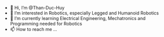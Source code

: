 - 👋 Hi, I’m @Than-Duc-Huy
- 👀 I’m interested in Robotics, especially Legged and Humanoid Robotics
- 🌱 I’m currently learning Electrical Engineering, Mechatronics and Programming needed for Robotics
- 📫 How to reach me ...

<!---
Than-Duc-Huy/Than-Duc-Huy is a ✨ special ✨ repository because its `README.md` (this file) appears on your GitHub profile.
You can click the Preview link to take a look at your changes.
--->
